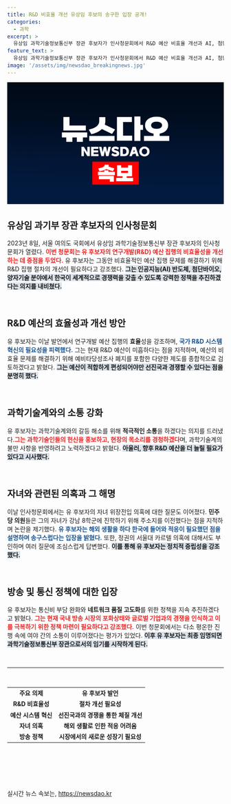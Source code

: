 ```yaml
---
title: R&D 비효율 개선 유상임 후보의 송구한 입장 공개!
categories:
  - 과학
excerpt: >
  유상임 과학기술정보통신부 장관 후보자가 인사청문회에서 R&D 예산 비효율 개선과 AI, 첨단바이오 분야 강화를 다짐했다. 자녀 위장전입 의혹에 대한 해명도 내놓았으며, 건강한 연구 생태계 조성을 위한 다양한 정책을 예고했다.
feature_text: >
  유상임 과학기술정보통신부 장관 후보자가 인사청문회에서 R&D 예산 비효율 개선과 AI, 첨단바이오 분야 강화를 다짐했다. 자녀 위장전입 의혹에 대한 해명도 내놓았으며, 건강한 연구 생태계 조성을 위한 다양한 정책을 예고했다.
image: '/assets/img/newsdao_breakingnews.jpg'
---
```


<p><img src="/assets/img/newsdao_breakingnews.jpg" alt="firstkoreanews 속보" /></p>

<h2 data-ke-size="size26">유상임 과기부 장관 후보자의 인사청문회</h2>

<p data-ke-size="size16">2023년 8일, 서울 여의도 국회에서 유상임 과학기술정보통신부 장관 후보자의 인사청문회가 열렸다. <b><span style="color: #ee2323;">이번 청문회는 유 후보자의 연구개발(R&D) 예산 집행의 비효율성을 개선하는 데 중점을 두었다.</span></b> 유 후보자는 그동안 비효율적인 예산 집행 문제를 해결하기 위해 R&D 집행 절차의 개선이 필요하다고 강조했다. <b><span style="background-color: #21538527;">그는 인공지능(AI) 반도체, 첨단바이오, 양자기술 분야에서 한국이 세계적으로 경쟁력을 갖출 수 있도록 강력한 정책을 추진하겠다는 의지를 내비쳤다.</span></b></p>

<p data-ke-size="size16">&nbsp;</p>

<h2 data-ke-size="size26">R&D 예산의 효율성과 개선 방안</h2>

<p data-ke-size="size16">유 후보자는 이날 발언에서 연구개발 예산 집행의 <b>효율</b>성을 강조하며, <b><span style="color: #1a5490;">국가 R&D 시스템 혁신의 필요성을 피력했다.</span></b> 그는 현재 R&D 예산이 미흡하다는 점을 지적하며, 예산의 비효율 문제를 해결하기 위해 예비타당성조사 폐지를 포함한 다양한 제도를 종합적으로 검토하겠다고 밝혔다. <b><span style="background-color: #21538527;">그는 예산이 적합하게 편성되어야만 선진국과 경쟁할 수 있다는 점을 분명히 했다.</span></b></p>

<p data-ke-size="size16">&nbsp;</p>

<h2 data-ke-size="size26">과학기술계와의 소통 강화</h2>

<p data-ke-size="size16">유 후보자는 과학기술계와의 갈등 해소를 위해 <b>적극적인 소통</b>을 하겠다는 의지를 드러냈다.<b><span style="color: #ee2323;">그는 과학기술인들의 헌신을 홍보하고, 현장의 목소리를 경청하겠다</span></b>며, 과학기술계의 불만 사항을 반영하려고 노력하겠다고 밝혔다. <b><span style="background-color: #21538527;">아울러, 향후 R&D 예산을 더 늘릴 필요가 있다고 시사했다.</span></b></p>

<p data-ke-size="size16">&nbsp;</p>

<h2 data-ke-size="size26">자녀와 관련된 의혹과 그 해명</h2>

<p data-ke-size="size16">이날 인사청문회에서는 유 후보자의 자녀 위장전입 의혹에 대한 질문도 이어졌다. <b>민주당 의원</b>들은 그의 자녀가 강남 8학군에 진학하기 위해 주소지를 이전했다는 점을 지적하며 논란을 제기했다. <b><span style="color: #1a5490;">유 후보자는 해외 생활을 하다 한국에 들어와 적응이 필요했던 점을 설명하며 송구스럽다는 입장을 밝혔다.</span></b> 또한, 정권의 서울대 카르텔 의혹에 대해서도 부인하며 여러 질문에 조심스럽게 답변했다. <b><span style="background-color: #21538527;">이를 통해 유 후보자는 정치적 중립성을 강조했다.</span></b></p>

<p data-ke-size="size16">&nbsp;</p>

<h2 data-ke-size="size26">방송 및 통신 정책에 대한 입장</h2>

<p data-ke-size="size16">유 후보자는 통신비 부담 완화와 <b>네트워크 품질 고도화</b>를 위한 정책을 지속 추진하겠다고 밝혔다. <b><span style="color: #ee2323;">그는 현재 국내 방송 시장의 포화상태와 글로벌 기업과의 경쟁을 인식하고 이를 극복하기 위한 정책 마련이 필요하다고 강조했다.</span></b> 이번 청문회에서는 다소 평온한 진행 속에 여야 간의 소통이 이루어졌다는 평가가 있었다. <b><span style="background-color: #21538527;">이후 유 후보자는 최종 임명되면 과학기술정보통신부 장관으로서의 임기를 시작하게 된다.</span></b></p>

<p data-ke-size="size16">&nbsp;</p>

<hr>

<p data-ke-size="size16">&nbsp;</p>

<table style="width: 100%; border-collapse: collapse;">
  <tr>
    <td style="text-align: center; height: 17px;"><b>주요 의제</b></td>
    <td style="text-align: center; height: 17px;"><b>유 후보자 발언</b></td>
  </tr>
  <tr>
    <td style="text-align: center; height: 17px;"><b>R&D 비효율성</b></td>
    <td style="text-align: center; height: 17px;"><b>절차 개선 필요성</b></td>
  </tr>
  <tr>
    <td style="text-align: center; height: 17px;"><b>예산 시스템 혁신</b></td>
    <td style="text-align: center; height: 17px;"><b>선진국과의 경쟁을 통한 체질 개선</b></td>
  </tr>
  <tr>
    <td style="text-align: center; height: 17px;"><b>자녀 의혹</b></td>
    <td style="text-align: center; height: 17px;"><b>해외 생활로 인한 적응 어려움</b></td>
  </tr>
  <tr>
    <td style="text-align: center; height: 17px;"><b>방송 정책</b></td>
    <td style="text-align: center; height: 17px;"><b>시장에서의 새로운 성장기 필요성</b></td>
  </tr>
</table>

<p data-ke-size="size16">&nbsp;</p>

<p data-ke-size="size16">&nbsp;</p>

<p data-ke-size="size16">&nbsp;</p>
실시간 뉴스 속보는, <a href="https://newsdao.kr" rel="dofollow">https://newsdao.kr</a>


